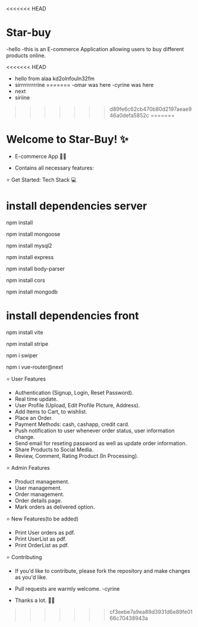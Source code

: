 <<<<<<< HEAD
# Star-buy
 -hello 
 -this is an E-commerce Application allowing users to buy different products online.

<<<<<<< HEAD
 - hello from alaa
 kd2olnfouln32fm
- sirrrrrrrrrine
=======
-omar was here
-cyrine was here
- next
- siriine
>>>>>>> d89fe6c62cb470b80d2197aeae946a0defa5852c
=======
# Welcome to Star-Buy! ✨

- E-commerce App 👨‍💻
 

- Contains all necessary features:

⭐ Get Started: Tech Stack 💻 

# install dependencies server 

 npm install

 npm install mongoose

 npm install mysql2

 npm install express

 npm install body-parser

 npm install cors

 npm install mongodb

 # install dependencies front

 npm install vite 

 npm install stripe

 npm i swiper
 
 npm i vue-router@next

⭐ User Features

- Authentication (Signup, Login, Reset Password).
- Real time update.
- User Profile (Upload, Edit Profile Picture, Address).
- Add Items to Cart, to wishlist.
- Place an Order.
- Payment Methods: cash, cashapp, credit card.
- Push notification to user whenever order status, user information change.
- Send email for reseting password as well as update order information.
- Share Products to Social Media.
- Review, Comment, Rating Product (In Processing).


⭐ Admin Features

- Product management.
- User management.
- Order management.
- Order details page.
- Mark orders as delivered option.

⭐ New Features(to be added)

- Print User orders as pdf.
- Print UserList as pdf.
- Print OrderList as pdf.


⭐ Contributing

- If you'd like to contribute, please fork the repository and make changes as you'd like.

- Pull requests are warmly welcome. 
-cyrine

- Thanks a lot. 👨‍💻
>>>>>>> cf3eebe7a9ea89d3931d6e89fe0166c70438943a
